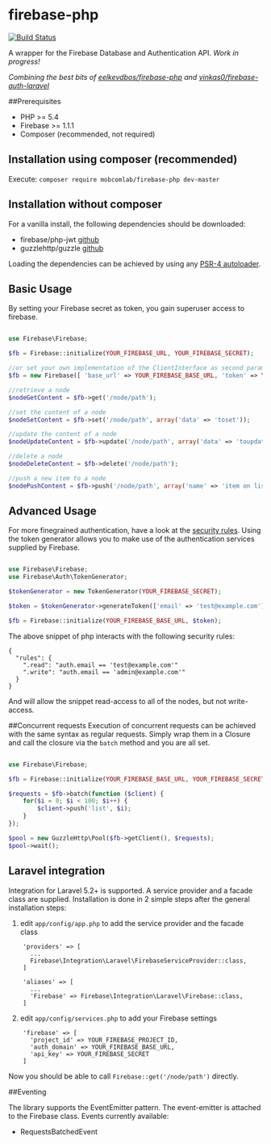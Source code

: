 firebase-php
============

[![Build Status](https://travis-ci.org/mobcomlab/firebase-php.svg?branch=master)](https://travis-ci.org/mobcomlab/firebase-php) 

A wrapper for the Firebase Database and Authentication API. _Work in progress!_

_Combining the best bits of [eelkevdbos/firebase-php](https://github.com/eelkevdbos/firebase-php) and [vinkas0/firebase-auth-laravel](https://github.com/vinkas0/firebase-auth-laravel)_

##Prerequisites
- PHP >= 5.4
- Firebase >= 1.1.1
- Composer (recommended, not required)

## Installation using composer (recommended)
Execute: `composer require mobcomlab/firebase-php dev-master`

## Installation without composer
For a vanilla install, the following dependencies should be downloaded:
- firebase/php-jwt [github](https://github.com/firebase/php-jwt/releases/tag/v4.0.0)
- guzzlehttp/guzzle [github](https://github.com/guzzle/guzzle/releases/tag/5.3.1)

Loading the dependencies can be achieved by using any [PSR-4 autoloader](https://github.com/php-fig/fig-standards/blob/master/accepted/PSR-4-autoloader-examples.md).

## Basic Usage
By setting your Firebase secret as token, you gain superuser access to firebase.

```php

use Firebase\Firebase;

$fb = Firebase::initialize(YOUR_FIREBASE_URL, YOUR_FIREBASE_SECRET);

//or set your own implementation of the ClientInterface as second parameter of the regular constructor
$fb = new Firebase([ 'base_url' => YOUR_FIREBASE_BASE_URL, 'token' => YOUR_FIREBASE_SECRET ], new GuzzleHttp\Client());

//retrieve a node
$nodeGetContent = $fb->get('/node/path');

//set the content of a node
$nodeSetContent = $fb->set('/node/path', array('data' => 'toset'));

//update the content of a node
$nodeUpdateContent = $fb->update('/node/path', array('data' => 'toupdate'));

//delete a node
$nodeDeleteContent = $fb->delete('/node/path');

//push a new item to a node
$nodePushContent = $fb->push('/node/path', array('name' => 'item on list'));

```

## Advanced Usage
For more finegrained authentication, have a look at the [security rules](https://www.firebase.com/docs/security/security-rules.html). Using the token generator allows you to make use of the authentication services supplied by Firebase.

```php

use Firebase\Firebase;
use Firebase\Auth\TokenGenerator;

$tokenGenerator = new TokenGenerator(YOUR_FIREBASE_SECRET);

$token = $tokenGenerator->generateToken(['email' => 'test@example.com'])

$fb = Firebase::initialize(YOUR_FIREBASE_BASE_URL, $token);
```

The above snippet of php interacts with the following security rules:

```
{
  "rules": {
    ".read": "auth.email == 'test@example.com'"
    ".write": "auth.email == 'admin@example.com'"
  }
}
```
And will allow the snippet read-access to all of the nodes, but not write-access.

##Concurrent requests
Execution of concurrent requests can be achieved with the same syntax as regular requests. Simply wrap them in a Closure and call the closure via the `batch` method and you are all set.

```php

use Firebase\Firebase;

$fb = Firebase::initialize(YOUR_FIREBASE_BASE_URL, YOUR_FIREBASE_SECRET);

$requests = $fb->batch(function ($client) {
    for($i = 0; $i < 100; $i++) {
        $client->push('list', $i);
    }
});

$pool = new GuzzleHttp\Pool($fb->getClient(), $requests);
$pool->wait();

```

## Laravel integration
Integration for Laravel 5.2+ is supported. A service provider and a facade class are supplied. Installation is done in 2 simple steps after the general installation steps:

1. edit `app/config/app.php` to add the service provider and the facade class
```
    'providers' => [
      ...
      Firebase\Integration\Laravel\FirebaseServiceProvider::class,
    ]
    
    'aliases' => [
      ...
      'Firebase' => Firebase\Integration\Laravel\Firebase::class,
    ]
```
2. edit `app/config/services.php` to add your Firebase settings
```
    'firebase' => [
      'project_id' => YOUR_FIREBASE_PROJECT_ID,
      'auth_domain' => YOUR_FIREBASE_BASE_URL,
      'api_key' => YOUR_FIREBASE_SECRET
    ]
```

Now you should be able to call `Firebase::get('/node/path')` directly.

##Eventing

The library supports the EventEmitter pattern. The event-emitter is attached to the Firebase class. Events currently available:
- RequestsBatchedEvent
